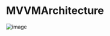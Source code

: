 # MVVMArchitecture

![image](https://user-images.githubusercontent.com/16457165/65817801-6fa23400-e246-11e9-85e0-9185b3bd1429.png)
